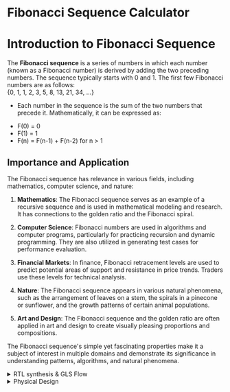 # Fibonacci Sequence Calculator

# Introduction to Fibonacci Sequence

The **Fibonacci sequence** is a series of numbers in which each number (known as a Fibonacci number) is derived by adding the two preceding numbers. The sequence typically starts with 0 and 1. The first few Fibonacci numbers are as follows:  
{0, 1, 1, 2, 3, 5, 8, 13, 21, 34, ...}  

* Each number in the sequence is the sum of the two numbers that precede it. Mathematically, it can be expressed as:
- F(0) = 0  
- F(1) = 1  
- F(n) = F(n-1) + F(n-2) for n > 1

  
## Importance and Application

The Fibonacci sequence has relevance in various fields, including mathematics, computer science, and nature:

1. **Mathematics**: The Fibonacci sequence serves as an example of a recursive sequence and is used in mathematical modeling and research. It has connections to the golden ratio and the Fibonacci spiral.

2. **Computer Science**: Fibonacci numbers are used in algorithms and computer programs, particularly for practicing recursion and dynamic programming. They are also utilized in generating test cases for performance evaluation.

3. **Financial Markets**: In finance, Fibonacci retracement levels are used to predict potential areas of support and resistance in price trends. Traders use these levels for technical analysis.

4. **Nature**: The Fibonacci sequence appears in various natural phenomena, such as the arrangement of leaves on a stem, the spirals in a pinecone or sunflower, and the growth patterns of certain animal populations.

5. **Art and Design**: The Fibonacci sequence and the golden ratio are often applied in art and design to create visually pleasing proportions and compositions.

The Fibonacci sequence's simple yet fascinating properties make it a subject of interest in multiple domains and demonstrate its significance in understanding patterns, algorithms, and natural phenomena.

<details>
  <summary> RTL synthesis & GLS Flow </summary>

## RTL (Register-Transfer Level)

- **Definition**: RTL is a level of abstraction in digital circuit design where the behavior of a circuit is represented using registers and the data transfers between them.
- **Usage**: RTL design is a crucial step in hardware design where the functionality of the digital circuit is described using a register transfer language (HDL) like VHDL or Verilog. It serves as an intermediate representation before synthesis.

## GLS (Gate-Level Simulation)

- **Definition**: GLS is a simulation technique used to verify the logical correctness of a design after synthesis. It operates at the gate-level, taking into account the specific gates and interconnections used in the target technology.
- **Usage**: GLS ensures that the synthesized netlist matches the intended functionality of the RTL description. It's a critical step in the verification process for digital circuits.

## Icarus Verilog (iverilog)

- **Definition**: Icarus Verilog, often referred to as iverilog, is an open-source Verilog simulation and synthesis tool. It is used for compiling and simulating Verilog designs.
- **Usage**: Icarus Verilog is utilized by digital design engineers for simulating and validating RTL designs described in the Verilog hardware description language. It helps in debugging and testing digital circuits.

## Yosys

- **Definition**: Yosys is an open-source framework for RTL synthesis and formal verification. It takes RTL descriptions (in Verilog, for example) and generates gate-level representations for different target technologies.
- **Usage**: Yosys is used for RTL synthesis, which transforms high-level RTL descriptions into gate-level netlists suitable for manufacturing. It also offers formal verification capabilities.

## GTKWave

- **Definition**: GTKWave is an open-source waveform viewer for viewing simulation output. It is used to visualize digital signals and their behavior over time.
- **Usage**: GTKWave is commonly used for analyzing and debugging simulation results from various digital design tools. It provides a graphical representation of signal waveforms, helping designers understand and troubleshoot their circuits.

These tools play crucial roles in digital design, verification, and simulation processes, ensuring the correctness and functionality of digital circuits at different levels of abstraction.  

* Pre-Simulation   

- Create the verilog file using command  -  
  ```` vim fib_seq_calc.v````  
   with the code given.
  
````
module fib_seq_calc (
  input  clk,
  input  rst,
  input  [5:0] n,          // Input for the desired Fibonacci sequence number (6 bits)
  output wire [31:0] out
);

  // Registers to store the current and previous values of the Fibonacci counter
  reg [31:0] RegA, RegB ;
  reg [5:0] counter;      // Counter to keep track of Fibonacci sequence number
  reg [31:0] par_out;

  always @(posedge clk or posedge rst) begin
    if (rst) begin
      RegA <= 32'h1;     // Start RegA with the second value of the Fibonacci series - '1'
      RegB <= 32'h0;     // Start RegB with the first value of the Fibonacci series - '0'
      counter <= 6'b0;   // Reset the counter to zero
     end
    else begin
      if (counter <= n) begin
        RegA <= (RegB == 32'h80000000) ? 32'h1 : (RegA + RegB); // if RegB == 2^31, reset RegA
        RegB <= (RegB == 32'h80000000) ? 32'h0 : RegA;           // if RegB == 2^31, reset RegB
        par_out <=  RegB ; // RegB output stored as par_out
       	counter <= counter + 1; // Increment the counter
        end
      else
	par_out = 32'h0;      // 32'h0 output stored as par_out
    end
  end

  assign out = par_out;

endmodule
	  
````

![Screenshot from 2023-11-03 07-27-36](https://github.com/lalithlochanr/pes_fibonacci/assets/108328466/03e7c8b4-0049-451b-897f-41248e68bcf2)



-Create the test-bench using command -      
```` vim tb_fib_seq_calc.v````  
with the code given.

````
module tb_fib_seq_calc ();

  reg clk, rst;
  wire [31:0] out;
  reg [5:0] n; // User input for the desired Fibonacci sequence number (6 bits)
  wire [5:0] counter; // Counter waveform

  fib_seq_calc u0 (
    .clk(clk),
    .rst(rst),
    .n(n), // Connect the n input
    .out(out)
  );

  always #10 clk = ~clk;

  initial begin
    clk = 0;
    rst = 1;
    n = 0; // Initialize n to 0

    #20 rst = 0;

    // Test case 1: Calculate Fibonacci for n = 0
    n = 0; // Example: Calculate Fibonacci for n = 0
    #20 
    rst = 0;

    // Wait for the calculation to complete
    #500; // Adjust this as needed

    // Reset the input, output, and counter to zero
    n = 0;
    rst = 1;

    // Wait before starting the next test case
    #100;


    // Test case 2: Calculate Fibonacci for n = 1
    n = 1; // Example: Calculate Fibonacci for n = 1
    #20
    rst = 0;

    // Wait for the calculation to complete
    #500; // Adjust this as needed

    // Reset the input, output, and counter to zero
    n = 0;
    rst = 1;

    // Wait before starting the next test case
    #100;

    // Test case 3: Calculate Fibonacci for n = 2
    n = 2; // Example: Calculate Fibonacci for n = 2
    #20
    rst = 0;

    // Wait for the calculation to complete
    #500; // Adjust this as needed

    // Reset the input, output, and counter to zero
    n = 0;
    rst = 1;

    // Wait before starting the next test case
    #100;


    // Test case 4: Calculate Fibonacci for n = 3
    n = 3; // Example: Calculate Fibonacci for n = 3
    #20
    rst = 0;

    // Wait for the calculation to complete
    #500; // Adjust this as needed

    // Reset the input, output, and counter to zero
    n = 0;
    rst = 1;

    // Wait before starting the next test case
    #100;

    // Test case 5: Calculate Fibonacci for n = 21
    n = 21; // Example: Calculate Fibonacci for n = 21
    #20
    rst = 0;

    // Wait for the calculation to complete
    #500; // Adjust this as needed

    // Reset the input, output, and counter to zero
    n = 0;
    rst = 1;

    // Test case 6: Calculate Fibonacci for n = 45
    n = 45; // Example: Calculate Fibonacci for n = 45
    #20
    rst = 0;

    // Wait for the calculation to complete
    #2000; // Adjust this as needed

    // Reset the input, output, and counter to zero
    n = 0;
    rst = 1;

    // Wait before starting the next test case
    #100;

    // Finish simulation
    $finish;
  end

  initial begin
    $dumpfile("dump_fib_seq_calc.vcd");
    $dumpvars(0);
  end

endmodule
````

![Screenshot from 2023-11-03 07-29-47](https://github.com/lalithlochanr/pes_fibonacci/assets/108328466/b6f67c88-7715-4f72-bb04-91c2b2c15b48)



* Simulation
  
- Implement this code using iverilog then execute the file and obtain vcd file and obtain the waveform using gtkwave by following the commands
  below.

  ````
  iverilog fib_seq_calc.v tb_fib_seq_calc.v
  ./a.out
  gtkwave dump_fib_seq_calc.vcd
  ````
![Screenshot from 2023-10-24 23-34-34](https://github.com/lalithlochanr/pes_fibonacci/assets/108328466/7ff0c345-0293-4b6b-8aa1-0144c0fcc1de)

* Verify the waveform - (the bits represent hexadecimal values!!!!)

![Screenshot from 2023-10-24 23-35-18](https://github.com/lalithlochanr/pes_fibonacci/assets/108328466/9f533ff4-8963-43bd-b852-2e21665c732e)

![Screenshot from 2023-10-24 23-35-32](https://github.com/lalithlochanr/pes_fibonacci/assets/108328466/dbb21da7-50b3-4bd2-b6e4-1954009ad118)

![Screenshot from 2023-10-24 23-35-43](https://github.com/lalithlochanr/pes_fibonacci/assets/108328466/1f267662-d98f-43c8-940a-bd26023fb4f6)

![Screenshot from 2023-10-24 23-35-49](https://github.com/lalithlochanr/pes_fibonacci/assets/108328466/aa07a829-5950-4fe9-8ff6-6bd41b388481)

![Screenshot from 2023-10-24 23-36-24](https://github.com/lalithlochanr/pes_fibonacci/assets/108328466/9dfcb302-2d43-469c-be20-44bffd6c1646)

![Screenshot from 2023-10-24 23-36-46](https://github.com/lalithlochanr/pes_fibonacci/assets/108328466/ab948da8-2df3-4406-96d4-4de6849a28ed)

* RTL (Register-Transfer Level) Synthesis

- Invoke yosys

````
read_liberty -lib ../lib/sky130_fd_sc_hd__tt_025C_1v80.lib
read_verilog fib_seq_calc.v
synth -top fibonacci_counter
````
![Screenshot from 2023-11-03 07-19-31](https://github.com/lalithlochanr/pes_fibonacci/assets/108328466/b5601190-b0c2-463e-a69c-3f3417a48a39)

![Screenshot from 2023-11-03 07-19-39](https://github.com/lalithlochanr/pes_fibonacci/assets/108328466/fff07f96-3a64-4ef0-ac17-6a6fa3f80d7c)


- For viewing netlist -

````
abc -liberty -lib ./lib/sky130_fd_sc_hd__tt_025C_1v80.lib
show
````
![Screenshot from 2023-10-24 23-42-16](https://github.com/lalithlochanr/pes_fibonacci/assets/108328466/befcdd17-04a4-458b-b437-9dfcde5afdfc)

![Screenshot from 2023-10-24 23-42-33](https://github.com/lalithlochanr/pes_fibonacci/assets/108328466/2fda4e27-d044-41c0-90f6-9503959346a0)

![Screenshot from 2023-10-24 23-42-50](https://github.com/lalithlochanr/pes_fibonacci/assets/108328466/086fbfad-f024-4bd4-8e70-3ae683645d9b)

![Screenshot from 2023-10-24 23-43-00](https://github.com/lalithlochanr/pes_fibonacci/assets/108328466/51d74c6e-54b1-40f6-a5e8-c1d8abca7127)

![Screenshot from 2023-10-24 23-44-16](https://github.com/lalithlochanr/pes_fibonacci/assets/108328466/c92d28c8-4a2b-4ac1-a7c7-e3d2967bb558)

- To obtain net file -

````
write_verilog fib_seq_calc_net.v
!vim fib_seq_calc_net.v
````
![Screenshot from 2023-11-03 07-23-22](https://github.com/lalithlochanr/pes_fibonacci/assets/108328466/4630c2f2-bb80-4219-a415-59d9c267f9ad)


- To reduce the net file -

````
write_verilog -noattr fib_seq_calc_net.v
!vim fib_seq_calc_net.v
````
![Screenshot from 2023-11-03 07-23-58](https://github.com/lalithlochanr/pes_fibonacci/assets/108328466/cc433596-0c8e-4d20-83e3-a4148b96cc6a)


* GLS (Gate Level Simulation)

- we generate the waveform with the netlist file generated.

````
iverilog ../my_lib/verilog_model/primitives.v ../my_lib/verilog_model/sky130_fd_sc_hd.v fib_seq_calc_net.v tb_fib_seq_calc.v
````
![Screenshot from 2023-10-24 23-48-10](https://github.com/lalithlochanr/pes_fibonacci/assets/108328466/bc86263b-c348-4882-88ca-19edc657b27f)

- execute the file and obtain the waveform.

````
./a.out
gtkwave dump_fib_seq_calc.vcd
````

![Screenshot from 2023-10-24 23-54-53](https://github.com/lalithlochanr/pes_fibonacci/assets/108328466/c79dd18e-049b-4aad-ac4b-473c372f2753)

![Screenshot from 2023-10-24 23-53-38](https://github.com/lalithlochanr/pes_fibonacci/assets/108328466/48e3f4d2-8904-40cb-9369-981a6d60f253)


</details>

<details>
	<summary> Physical Design </summary>

**Physical Design:**  

Physical design in the context of integrated circuits involves the process of transforming a logical design (a high-level description of a circuit) into a physical representation that can be manufactured. This includes tasks like synthesis, floorplanning, placement, routing, design rule checks. The goal is to create an efficient and manufacturable layout while meeting performance, power, and area constraints.

**Tools:**

1. Ngspice:
   - Ngspice is an open-source mixed-level/mixed-signal electronic circuit simulator.
   - It is used for simulating and analyzing analog, digital, and mixed-signal circuits.
   - Ngspice can be used for tasks like transient analysis, AC analysis, and DC analysis of electronic circuits.

2. Magic:
   - Magic is an open-source VLSI layout and design tool.
   - It's used for the physical layout design of integrated circuits.
   - Magic allows designers to create and edit layouts, perform design rule checks, and generate GDSII files for fabrication.

3. OpenLane:
   - OpenLane is an open-source digital ASIC design flow.
   - It automates the process of taking a high-level RTL (Register-Transfer Level) description and transforming it into a manufacturable GDSII file.
   - OpenLane includes several tools and scripts for synthesis, place and route, and other physical design tasks to streamline the ASIC design process.

- in the home directory download the following tools.

**ngspice**

- download the ngspice file tar zip file - "https://sourceforge.net/projects/ngspice/files/"

````
sudo apt-get install libxaw7-dev
tar -zxvf ngspice-41.tar.gz
cd ngspice-41
mkdir release
cd release
../configure  --with-x --with-readline=yes --disable-debug
sudo make
sudo make install
````

**magic** 
````
sudo apt-get install m4
sudo apt-get install tcsh
sudo apt-get install csh
sudo apt-get install libx11-dev
sudo apt-get install tcl-dev tk-dev
sudo apt-get install libcairo2-dev
sudo apt-get install mesa-common-dev libglu1-mesa-dev
sudo apt-get install libncurses-dev
git clone https://github.com/RTimothyEdwards/magic
cd magic
./configure
sudo make
sudo make install
````

**OpenLane**
````
sudo apt-get update
sudo apt-get upgrade
sudo apt install -y build-essential python3 python3-venv python3-pip make git

sudo apt install apt-transport-https ca-certificates curl software-properties-common
curl -fsSL https://download.docker.com/linux/ubuntu/gpg | sudo gpg --dearmor -o /usr/share/keyrings/docker-archive-keyring.gpg

echo "deb [arch=amd64 signed-by=/usr/share/keyrings/docker-archive-keyring.gpg] https://download.docker.com/linux/ubuntu $(lsb_release -cs) stable" | sudo tee /etc/apt/sources.list.d/docker.list > /dev/null

sudo apt update
sudo apt install docker-ce docker-ce-cli containerd.io
sudo docker run hello-world
sudo groupadd docker
sudo usermod -aG docker $USER
sudo reboot 
# After reboot
docker run hello-world (should show you the output under 'Example Output' in https://hub.docker.com/_/hello-world)

- To install the PDKs and Tools
cd $HOME
git clone https://github.com/The-OpenROAD-Project/OpenLane
cd OpenLane
make
make test
````

**Work-Flow:**

- In the designs folder of the OpenLane, create a folder with the name of your design.

![Screenshot from 2023-11-04 18-07-44](https://github.com/lalithlochanr/pes_fibonacci/assets/108328466/cb3da22f-174d-4fa3-9b9a-eb001c059d75)

- In the the folder of your design, create a config.json file and a src folder.

![Screenshot from 2023-11-04 18-08-23](https://github.com/lalithlochanr/pes_fibonacci/assets/108328466/c1beac3e-a853-41c4-8526-a3871de654d3)

![Screenshot from 2023-11-04 18-09-58](https://github.com/lalithlochanr/pes_fibonacci/assets/108328466/416201e2-6636-402c-8639-f1c69457014a)  

- In the src folder, create a file with verilog file of your design and all the libraries required.

![Screenshot from 2023-11-04 18-08-49](https://github.com/lalithlochanr/pes_fibonacci/assets/108328466/41a87763-aba3-49fc-b8ef-45379fa3235a)

- In the OpenLane folder, create a folder pdks and the following files.

```` mkdir pdks ````

![Screenshot from 2023-11-04 18-21-28](https://github.com/lalithlochanr/pes_fibonacci/assets/108328466/4bafa0b3-ebe5-4d48-90b5-7cb03a8366c1)


- In the OpenLane folder terminal, type the following commands.

````
make mount
./flow.tcl -interactive
prep -design fib_seq_calc
set lefs [glob $::env(DESIGN_DIR)/src/*.lef]
add_lefs -src $lefs
````
![Screenshot from 2023-11-04 19-06-39](https://github.com/lalithlochanr/pes_fibonacci/assets/108328466/4444673c-7ab8-4453-8e23-1c43bbada1ca)

 
**Synthesis**

````
run_synthesis
````

![Screenshot from 2023-11-04 19-08-00](https://github.com/lalithlochanr/pes_fibonacci/assets/108328466/4bc76284-6f54-4ba0-9a20-23df6366cd10)

![Screenshot from 2023-11-04 19-09-50](https://github.com/lalithlochanr/pes_fibonacci/assets/108328466/1245eef5-a1a6-44d7-80dc-d836f8084a6a)

![Screenshot from 2023-11-04 19-09-58](https://github.com/lalithlochanr/pes_fibonacci/assets/108328466/81a560b2-cf9d-4c82-ad43-46c630b19233)


* Flop-Ratio:

- DFRTP = (Number of DFFs with differential reset-to-preset) / (Total number of cells)  

DFRTP = 69 / 576 ≈ 0.1198

- DFSTP = (Number of DFFs with differential set-to-preset) / (Total number of cells)

DFSTP = 1 / 576 ≈ 0.0017

- DFXTP = (Number of DFFs with differential flip-to-preset) / (Total number of cells)

DFXTP = 32 / 576 ≈ 0.0556

**Floorplan**

````
run_floorplan
````
- to we view the design navigate into the terminal

````
magic -T /home/lalith/OpenLane/pdks/sky130A/libs.tech/magic/sky130A.tech lef read ../../tmp/merged.nom.lef def read fib_seq_calc.def &
````

![Screenshot from 2023-11-04 19-10-55](https://github.com/lalithlochanr/pes_fibonacci/assets/108328466/39ec4376-1a72-4d75-880a-2158f3e06fd5)  
![Screenshot from 2023-11-04 19-12-01](https://github.com/lalithlochanr/pes_fibonacci/assets/108328466/b80981b3-d465-40bf-8bf0-14ca99fbff51)
![Screenshot from 2023-11-04 19-12-25](https://github.com/lalithlochanr/pes_fibonacci/assets/108328466/464ac5a8-1cbb-4e65-a52d-8cccd62e293b)
![Screenshot from 2023-11-04 19-12-35](https://github.com/lalithlochanr/pes_fibonacci/assets/108328466/028cf001-880a-47fd-a383-53f64dbc01da)
![Screenshot from 2023-11-04 19-12-41](https://github.com/lalithlochanr/pes_fibonacci/assets/108328466/a8e27f45-6a98-4c2d-ad10-5f75fa498e57)

**Placement**

````
run_placement
````
- to we view the design navigate into the terminal

````
magic -T /home/lalith/OpenLane/pdks/sky130A/libs.tech/magic/sky130A.tech lef read ../../tmp/merged.nom.lef def read fib_seq_calc.def &
````
![Screenshot from 2023-11-04 19-15-14](https://github.com/lalithlochanr/pes_fibonacci/assets/108328466/a1014af1-e118-4bb8-812e-faae610b7735)
![Screenshot from 2023-11-04 19-16-24](https://github.com/lalithlochanr/pes_fibonacci/assets/108328466/297f99f2-8a70-4a4f-9aa4-feef54664457)
![Screenshot from 2023-11-04 19-16-46](https://github.com/lalithlochanr/pes_fibonacci/assets/108328466/6ac440fd-d7cf-4417-afb3-c6e7d577f425)
![Screenshot from 2023-11-04 19-16-51](https://github.com/lalithlochanr/pes_fibonacci/assets/108328466/8e6dd8de-23c4-4fdc-97c2-d95983fb3201)
![Screenshot from 2023-11-04 19-16-55](https://github.com/lalithlochanr/pes_fibonacci/assets/108328466/aa3a6fd6-5fa8-4dc4-91d9-8a625c2ee3a5)

**CTS(Clock Tree Synthesis)**

````
run_cts
````
![Screenshot from 2023-11-04 19-27-07](https://github.com/lalithlochanr/pes_fibonacci/assets/108328466/8eaca168-1bbb-44aa-bad1-27fa52944a67)

![Screenshot from 2023-11-04 19-21-44](https://github.com/lalithlochanr/pes_fibonacci/assets/108328466/854997d6-2be3-41a7-a15c-36ba5cb2ff2d)

![Screenshot from 2023-11-04 19-21-54](https://github.com/lalithlochanr/pes_fibonacci/assets/108328466/4af39e5a-dade-4f97-abac-1dc2bd466b79)

![Screenshot from 2023-11-04 19-22-14](https://github.com/lalithlochanr/pes_fibonacci/assets/108328466/25e7191b-d86e-45ee-9f2c-128edec71c50)

![Screenshot from 2023-11-04 19-22-21](https://github.com/lalithlochanr/pes_fibonacci/assets/108328466/a7875679-4027-41cc-b590-4b08e9824640)

![Screenshot from 2023-11-04 19-22-38](https://github.com/lalithlochanr/pes_fibonacci/assets/108328466/5721868a-c4f1-4f63-83fc-e2e1cb4bdf81)

![Screenshot from 2023-11-04 19-22-45](https://github.com/lalithlochanr/pes_fibonacci/assets/108328466/ca854eca-cd2d-4875-89e5-a43733afcba4)

![Screenshot from 2023-11-04 19-23-14](https://github.com/lalithlochanr/pes_fibonacci/assets/108328466/62fc09a8-0be4-4977-986a-a351d134837a)

![Screenshot from 2023-11-04 19-23-21](https://github.com/lalithlochanr/pes_fibonacci/assets/108328466/8fbac91c-4e51-4989-8f6c-2686871fc3da)

![Screenshot from 2023-11-04 19-23-30](https://github.com/lalithlochanr/pes_fibonacci/assets/108328466/4d3fadc2-faca-47e2-8df9-9da87a6f149d)

![Screenshot from 2023-11-04 19-24-06](https://github.com/lalithlochanr/pes_fibonacci/assets/108328466/401ba188-eb53-4969-aae0-de5335823ccb)

* Power Report

![Screenshot from 2023-11-04 19-25-18](https://github.com/lalithlochanr/pes_fibonacci/assets/108328466/84b56e11-9133-4c54-87a0-6ace5ec29ca4)

* Skew Report

![Screenshot from 2023-11-04 19-25-45](https://github.com/lalithlochanr/pes_fibonacci/assets/108328466/000e48b7-43cb-4de1-b55d-c7f7f1e218a2)

* Area Report

![Screenshot from 2023-11-04 19-26-05](https://github.com/lalithlochanr/pes_fibonacci/assets/108328466/6afd78b5-938d-4d08-81a3-8d8a310db499)


**Routing** 

````
run_routing
````
- to we view the design navigate into the terminal

````
magic -T /home/lalith/OpenLane/pdks/sky130A/libs.tech/magic/sky130A.tech lef read ../../tmp/merged.nom.lef def read fib_seq_calc.def &
````

![Screenshot from 2023-11-04 19-32-35](https://github.com/lalithlochanr/pes_fibonacci/assets/108328466/afca3629-c82a-45a4-a105-10160a2dc72f)
![Screenshot from 2023-11-04 19-38-00](https://github.com/lalithlochanr/pes_fibonacci/assets/108328466/aedaf47a-2474-4eae-b189-408c0270e6a1)
![Screenshot from 2023-11-04 19-38-15](https://github.com/lalithlochanr/pes_fibonacci/assets/108328466/df3f87e0-97f5-45d9-ac8a-fc86429a13f3)
![Screenshot from 2023-11-04 19-38-25](https://github.com/lalithlochanr/pes_fibonacci/assets/108328466/93cf825c-9047-4d56-9196-01051a003978)
![Screenshot from 2023-11-04 19-38-30](https://github.com/lalithlochanr/pes_fibonacci/assets/108328466/32761fad-89cc-464b-a6ff-2c7d2f019706)
![Screenshot from 2023-11-04 19-38-35](https://github.com/lalithlochanr/pes_fibonacci/assets/108328466/410c72dd-c9ab-4947-b784-65abebd92567)
![Screenshot from 2023-11-04 19-38-39](https://github.com/lalithlochanr/pes_fibonacci/assets/108328466/73fc364b-d221-45b2-bf56-0f6ab6a64a6d)
![Screenshot from 2023-11-04 19-38-53](https://github.com/lalithlochanr/pes_fibonacci/assets/108328466/1c412d93-8c17-4999-886a-a5f2a1a033e6)  

* Final Congestion Report

![Screenshot from 2023-11-04 19-41-19](https://github.com/lalithlochanr/pes_fibonacci/assets/108328466/fad8ff67-c603-4bfe-b2de-ac34e79c271f)

* Power Report

![Screenshot from 2023-11-04 19-43-24](https://github.com/lalithlochanr/pes_fibonacci/assets/108328466/20df3c2d-2390-413c-ae14-a96305beb9c1)

* Skew Report

![Screenshot from 2023-11-04 19-44-13](https://github.com/lalithlochanr/pes_fibonacci/assets/108328466/45ff8580-ec7e-4b61-85d6-02612f13f994)

* Summary Report

![Screenshot from 2023-11-04 19-44-58](https://github.com/lalithlochanr/pes_fibonacci/assets/108328466/1e34c1b7-acce-4005-b6da-a1cf90df6390)  

* Area Report

![Screenshot from 2023-11-04 19-45-17](https://github.com/lalithlochanr/pes_fibonacci/assets/108328466/00e64300-3ba6-4967-bd4f-fd43eb480bca)  




**Final Statistics**:

- Area = 113695.336 um2
- Internal Power = 1.46e-03 W
- Switching Power = 7.74e-04
- Leakage Power = 3.84e-09
- Total Power = 2.24e-03

</details>
  


